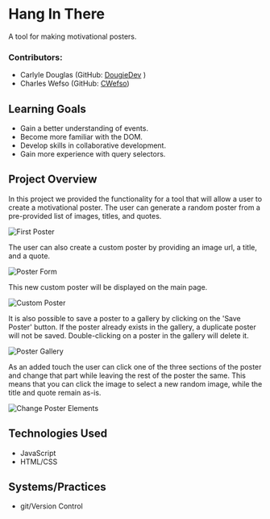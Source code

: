 # Hang In There

  A tool for making motivational posters.

### Contributors:
  - Carlyle Douglas (GitHub: [DougieDev](https://github.com/DougieDev) )
  - Charles Wefso (GitHub: [CWefso](https://github.com/cwefso))

## Learning Goals

  - Gain a better understanding of events.
  - Become more familiar with the DOM.
  - Develop skills in collaborative development.
  - Gain more experience with query selectors.

## Project Overview

  In this project we provided the functionality for a tool that will allow a user to create a motivational poster. The user can generate a random poster from a pre-provided list of images, titles, and quotes.

![First Poster](https://user-images.githubusercontent.com/61127453/78163852-2950ac00-7406-11ea-93ac-942df449d683.png)

  The user can also create a custom poster by providing an image url, a title, and a quote.

![Poster Form](https://user-images.githubusercontent.com/61127453/78163898-35d50480-7406-11ea-81b1-fd492f245807.png)

  This new custom poster will be displayed on the main page.

![Custom Poster](https://user-images.githubusercontent.com/61127453/78163928-3f5e6c80-7406-11ea-91bf-2297147d0685.png)

  It is also possible to save a poster to a gallery by clicking on the 'Save Poster' button. If the poster already exists in the gallery, a duplicate poster will not be saved. Double-clicking on a poster in the gallery will delete it.

![Poster Gallery](https://user-images.githubusercontent.com/61127453/78163945-46857a80-7406-11ea-8d46-c6dc0d1f1471.png)

  As an added touch the user can click one of the three sections of the poster and change that part while leaving the rest of the poster the same. This means that you can click the image to select a new random image, while the title and quote remain as-is.

![Change Poster Elements](https://user-images.githubusercontent.com/61127453/78163956-49806b00-7406-11ea-95db-afaf21758c6b.png)

## Technologies Used

  - JavaScript
  - HTML/CSS

## Systems/Practices

  - git/Version Control
